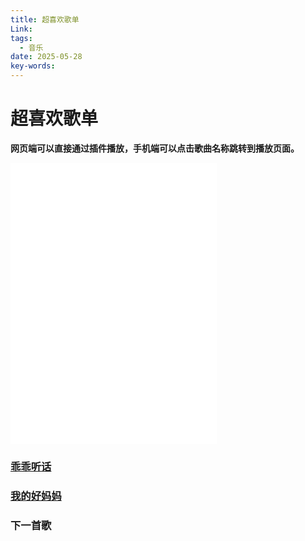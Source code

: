 ```yaml
---
title: 超喜欢歌单
Link: 
tags:
  - 音乐
date: 2025-05-28
key-words:
---
```

# 超喜欢歌单
**网页端可以直接通过插件播放，手机端可以点击歌曲名称跳转到播放页面。**
<iframe class="music-iframe" frameborder="no" border="0" marginwidth="0" marginheight="0" width=330 height=450 src="//music.163.com/outchain/player?type=0&id=13769136932&auto=1&height=430"></iframe>

### [乖乖听话](http://163cn.tv/FrSuqot)
### [我的好妈妈](http://163cn.tv/FrT6zja)
### 下一首歌

<style>
@media (max-width: 600px) {
  .music-iframe {
    display: none !important; /* 或者 height: 40px; 进行折叠 */
  }
}
</style>